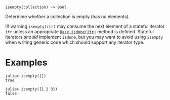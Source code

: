 ```
isempty(collection) -> Bool
```

Determine whether a collection is empty (has no elements).

!!! warning
    `isempty(itr)` may consume the next element of a stateful iterator `itr` unless an appropriate [`Base.isdone(itr)`](@ref) method is defined. Stateful iterators *should* implement `isdone`, but you may want to avoid using `isempty` when writing generic code which should support any iterator type.


# Examples

```jldoctest
julia> isempty([])
true

julia> isempty([1 2 3])
false
```
